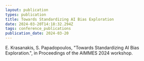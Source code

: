 ```yaml
---
layout: publication
types: publication
title: Towards Standardizing AI Bias Exploration
date: 2024-03-20T14:18:32.294Z
tags: conference_publications
publication_date: 2024-03-20
---
```

E. Krasanakis, S. Papadopoulos, "Towards Standardizing AI Bias Exploration.", in Proceedings of the AIMMES 2024 workshop.
